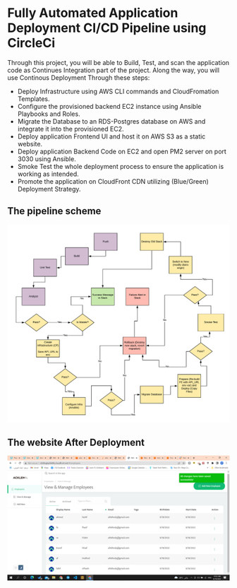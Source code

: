 # Fully Automated Application Deployment CI/CD Pipeline using CircleCi

Through this project, you will be able to Build, Test, and scan the application code as Continues Integration part of the project. Along the way, you will use Continous Deployment Through these steps:
- Deploy Infrastructure using AWS CLI commands and CloudFromation Templates.
- Configure the provisioned backend EC2 instance using Ansible Playbooks and Roles.
- Migrate the Database to an RDS-Postgres database on AWS and integrate it into the provisioned EC2.
- Deploy application Frontend UI and host it on AWS S3 as a static website.
- Deploy application Backend Code on EC2 and open PM2 server on port 3030 using Ansible.
- Smoke Test the whole deployment process to ensure the  application is working as intended.
- Promote the application on CloudFront CDN utilizing (Blue/Green) Deployment Strategy.



## The pipeline scheme
![The pipeline flow](udapeople-pipeline.png)

## The website After Deployment
![Functioning website](https://github.com/Ahmed-Hodhod/Fully-automated-Application-Deployment-CI-CD-Pipeline/blob/master/project_screenshots/fix_cloudfrontDomanName.png)







